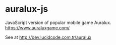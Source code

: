 auralux-js
==========

JavaScript version of popular mobile game Auralux. https://www.auraluxgame.com/

See at http://dev.lucidcode.com.tr/auralux
